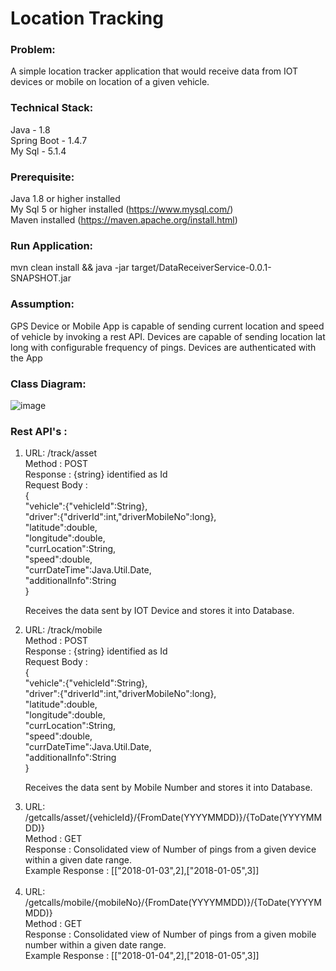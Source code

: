 

<h1>Location Tracking </h1>

<h3>Problem: </h3>A simple location tracker application that would receive data from IOT devices or mobile on location of a given vehicle.

<h3>Technical Stack:</h3>

Java - 1.8 <br>
Spring Boot - 1.4.7 <br>
My Sql - 5.1.4 <br>


<h3>Prerequisite:</h3>

Java 1.8 or higher installed<br>
My Sql 5 or higher installed (https://www.mysql.com/)<br>
Maven installed (https://maven.apache.org/install.html)<br>


<h3>Run Application:</h3>
mvn clean install && java -jar target/DataReceiverService-0.0.1-SNAPSHOT.jar


<h3>Assumption:</h3>
GPS Device or Mobile App is capable of sending current location and speed of vehicle by invoking a rest API. Devices are capable of sending location lat long with configurable frequency of pings. Devices are authenticated with the App


<h3>Class Diagram:</h3>


![image](https://user-images.githubusercontent.com/35165237/34674401-c44b3874-f4ab-11e7-8da8-e666ad7df411.png)


<h3>Rest API's :</h3>
<ol>
<li>URL: /track/asset <br>
Method : POST <br>
Response : {string} identified as Id <br>
Request Body : <br>
{<br>
  "vehicle":{"vehicleId":String},<br>
	"driver":{"driverId":int,"driverMobileNo":long},<br>
	"latitude":double,<br>
	"longitude":double,<br>
	"currLocation":String,<br>
	"speed":double,<br>
	"currDateTime":Java.Util.Date,<br>
	"additionalInfo":String<br>
}<br>

Receives the data sent by IOT Device and stores it into Database. 
</li>

<li>URL: /track/mobile <br>
Method : POST <br>
Response : {string} identified as Id <br>
Request Body : <br>
{<br>
  "vehicle":{"vehicleId":String},<br>
	"driver":{"driverId":int,"driverMobileNo":long},<br>
	"latitude":double,<br>
	"longitude":double,<br>
	"currLocation":String,<br>
	"speed":double,<br>
	"currDateTime":Java.Util.Date,<br>
	"additionalInfo":String<br>
}<br>

Receives the data sent by Mobile Number and stores it into Database. 
</li>
<li>URL: /getcalls/asset/{vehicleId}/{FromDate(YYYYMMDD)}/{ToDate(YYYYMMDD)}<br>
Method : GET <br>
Response : Consolidated view of Number of pings from a given device within a given date range. <br>
Example Response : [["2018-01-03",2],["2018-01-05",3]]<br>
</li>
<br>
<li>URL: /getcalls/mobile/{mobileNo}/{FromDate(YYYYMMDD)}/{ToDate(YYYYMMDD)}<br>
Method : GET <br>
Response : Consolidated view of Number of pings from a given mobile number within a given date range. <br>
Example Response : [["2018-01-04",2],["2018-01-05",3]]<br>
</li>

</ol>



